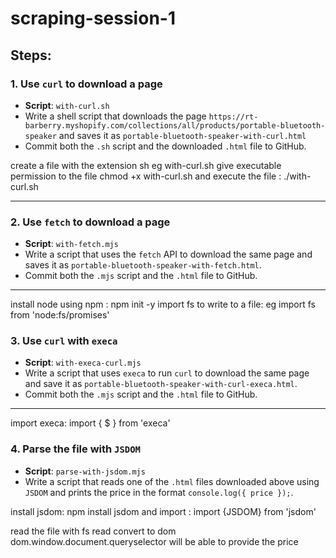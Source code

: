 # scraping-session-1

## Steps:

### **1. Use `curl` to download a page**

- **Script**: `with-curl.sh`
- Write a shell script that downloads the page `https://rt-barberry.myshopify.com/collections/all/products/portable-bluetooth-speaker` and saves it as `portable-bluetooth-speaker-with-curl.html`
- Commit both the `.sh` script and the downloaded `.html` file to GitHub.

create a file with the extension sh eg with-curl.sh
give executable permission to the file  chmod +x with-curl.sh
and execute the file : ./with-curl.sh

---

### **2. Use `fetch` to download a page**

- **Script**: `with-fetch.mjs`
- Write a script that uses the `fetch` API to download the same page and saves it as `portable-bluetooth-speaker-with-fetch.html`.
- Commit both the `.mjs` script and the `.html` file to GitHub.

---
install node using npm : npm init -y
import fs to write to a file: eg import fs from 'node:fs/promises'

### **3. Use `curl` with `execa`**

- **Script**: `with-execa-curl.mjs`
- Write a script that uses `execa` to run `curl` to download the same page and save it as `portable-bluetooth-speaker-with-curl-execa.html`.
- Commit both the `.mjs` script and the `.html` file to GitHub.

---
import execa: import { $ } from 'execa'



### **4. Parse the file with `JSDOM`**

- **Script**: `parse-with-jsdom.mjs`
- Write a script that reads one of the `.html` files downloaded above using `JSDOM` and prints the price in the format `console.log({ price });`.

install jsdom: npm install jsdom
and import : import {JSDOM} from 'jsdom'

read the file with fs read
convert to dom
dom.window.document.queryselector will be able to provide the price